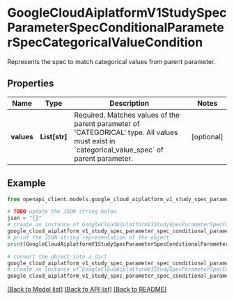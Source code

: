 # GoogleCloudAiplatformV1StudySpecParameterSpecConditionalParameterSpecCategoricalValueCondition

Represents the spec to match categorical values from parent parameter.

## Properties

Name | Type | Description | Notes
------------ | ------------- | ------------- | -------------
**values** | **List[str]** | Required. Matches values of the parent parameter of &#39;CATEGORICAL&#39; type. All values must exist in &#x60;categorical_value_spec&#x60; of parent parameter. | [optional] 

## Example

```python
from openapi_client.models.google_cloud_aiplatform_v1_study_spec_parameter_spec_conditional_parameter_spec_categorical_value_condition import GoogleCloudAiplatformV1StudySpecParameterSpecConditionalParameterSpecCategoricalValueCondition

# TODO update the JSON string below
json = "{}"
# create an instance of GoogleCloudAiplatformV1StudySpecParameterSpecConditionalParameterSpecCategoricalValueCondition from a JSON string
google_cloud_aiplatform_v1_study_spec_parameter_spec_conditional_parameter_spec_categorical_value_condition_instance = GoogleCloudAiplatformV1StudySpecParameterSpecConditionalParameterSpecCategoricalValueCondition.from_json(json)
# print the JSON string representation of the object
print(GoogleCloudAiplatformV1StudySpecParameterSpecConditionalParameterSpecCategoricalValueCondition.to_json())

# convert the object into a dict
google_cloud_aiplatform_v1_study_spec_parameter_spec_conditional_parameter_spec_categorical_value_condition_dict = google_cloud_aiplatform_v1_study_spec_parameter_spec_conditional_parameter_spec_categorical_value_condition_instance.to_dict()
# create an instance of GoogleCloudAiplatformV1StudySpecParameterSpecConditionalParameterSpecCategoricalValueCondition from a dict
google_cloud_aiplatform_v1_study_spec_parameter_spec_conditional_parameter_spec_categorical_value_condition_from_dict = GoogleCloudAiplatformV1StudySpecParameterSpecConditionalParameterSpecCategoricalValueCondition.from_dict(google_cloud_aiplatform_v1_study_spec_parameter_spec_conditional_parameter_spec_categorical_value_condition_dict)
```
[[Back to Model list]](../README.md#documentation-for-models) [[Back to API list]](../README.md#documentation-for-api-endpoints) [[Back to README]](../README.md)


